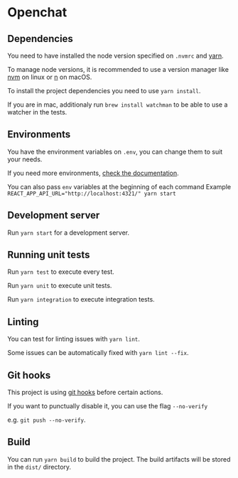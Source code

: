 # Openchat

## Dependencies

You need to have installed the node version specified on `.nvmrc` and [yarn](https://yarnpkg.com/lang/en/).

To manage node versions, it is recommended to use a version manager like [nvm](https://github.com/creationix/nvm) on linux or [n](https://github.com/tj/n) on macOS.

To install the project dependencies you need to use `yarn install`.

If you are in mac, additionaly run `brew install watchman` to be able to use a watcher in the tests.

## Environments

You have the environment variables on `.env`, you can change them to suit your needs.

If you need more environments, [check the documentation](https://github.com/facebook/create-react-app/blob/next/packages/react-scripts/template/README.md#what-other-env-files-can-be-used).

You can also pass `env` variables at the beginning of each command
Example `REACT_APP_API_URL="http://localhost:4321/" yarn start`

## Development server

Run `yarn start` for a development server.

## Running unit tests

Run `yarn test` to execute every test.

Run `yarn unit` to execute unit tests.

Run `yarn integration` to execute integration tests.

## Linting

You can test for linting issues with `yarn lint`.

Some issues can be automatically fixed with `yarn lint --fix`.

## Git hooks

This project is using [git hooks](http://githooks.com/) before certain actions.

If you want to punctually disable it, you can use the flag `--no-verify`

e.g. `git push --no-verify`.

## Build

You can run `yarn build` to build the project.
The build artifacts will be stored in the `dist/` directory.
